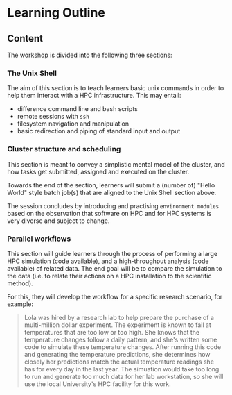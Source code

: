 # Learning Outline 

## Content

The workshop is divided into the following three sections:

### The Unix Shell

The aim of this section is to teach learners basic unix commands in order to help them interact with a HPC infrastructure. This may entail:

- difference command line and bash scripts
- remote sessions with `ssh`
- filesystem navigation and manipulation
- basic redirection and piping of standard input and output


### Cluster structure and scheduling

This section is meant to convey a simplistic mental model of the cluster,
and how tasks get submitted, assigned and executed on the cluster.

Towards the end of the section, learners will submit a (number of) "Hello World" style batch job(s) that are aligned to the Unix Shell section above.

The session concludes by introducing and practising `environment modules` based on the observation that software on HPC and for HPC systems is very diverse and subject to change. 

### Parallel workflows

This section will guide learners through the process of
performing a large HPC simulation (code available),
and a high-throughput analysis (code available) of related data. The end goal will be to compare the simulation to the data (i.e. to relate their actions on a HPC installation to the scientific method).

For this, they will develop the workflow for a specific research scenario,
for example:

> Lola was hired by a research lab to help prepare the purchase of a multi-million dollar experiment.
The experiment is known to fail at temperatures that are too low or too high.
She knows that the temperature changes follow a daily pattern,
and she's written some code to simulate these temperature changes.
After running this code and generating the temperature predictions,
she determines how closely her predictions match the actual temperature readings
she has for every day in the last year.
The simuation would take too long to run
and generate too much data for her lab workstation,
so she will use the local University's HPC facility for this work.

